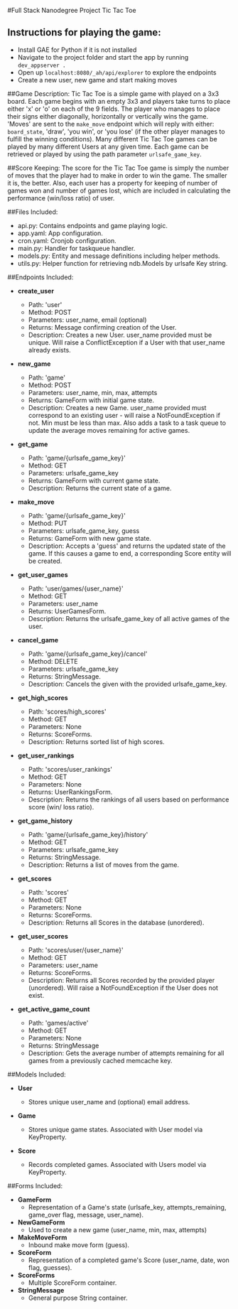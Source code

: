 #Full Stack Nanodegree Project Tic Tac Toe

## Instructions for playing the game:
- Install GAE for Python if it is not installed
- Navigate to the project folder and start the app by running `dev_appserver .`
- Open up `localhost:8080/_ah/api/explorer` to explore the endpoints
- Create a new user, new game and start making moves
 
##Game Description:
Tic Tac Toe is a simple game with played on a 3x3 board. Each game begins with an
empty 3x3 and players take turns to place either 'x' or 'o' on each of the 9 fields.
The player who manages to place their signs either diagonally, horizontally or 
vertically wins the game. 'Moves' are sent to the `make_move` endpoint which will reply
with either: `board_state`, 'draw', 'you win', or 'you lose' (if the other player
manages to fulfill the winning conditions). 
Many different Tic Tac Toe games can be played by many different Users at any
given time. Each game can be retrieved or played by using the path parameter
`urlsafe_game_key`.

##Score Keeping:
The score for the Tic Tac Toe game is simply the number of moves that the player had to make
in order to win the game. The smaller it is, the better. Also, each user has a property for 
keeping of number of games won and number of games lost, which are included in calculating the 
performance (win/loss ratio) of user. 

##Files Included:
 - api.py: Contains endpoints and game playing logic.
 - app.yaml: App configuration.
 - cron.yaml: Cronjob configuration.
 - main.py: Handler for taskqueue handler.
 - models.py: Entity and message definitions including helper methods.
 - utils.py: Helper function for retrieving ndb.Models by urlsafe Key string.

##Endpoints Included:
 - **create_user**
    - Path: 'user'
    - Method: POST
    - Parameters: user_name, email (optional)
    - Returns: Message confirming creation of the User.
    - Description: Creates a new User. user_name provided must be unique. Will 
    raise a ConflictException if a User with that user_name already exists.
    
 - **new_game**
    - Path: 'game'
    - Method: POST
    - Parameters: user_name, min, max, attempts
    - Returns: GameForm with initial game state.
    - Description: Creates a new Game. user_name provided must correspond to an
    existing user - will raise a NotFoundException if not. Min must be less than
    max. Also adds a task to a task queue to update the average moves remaining
    for active games.
     
 - **get_game**
    - Path: 'game/{urlsafe_game_key}'
    - Method: GET
    - Parameters: urlsafe_game_key
    - Returns: GameForm with current game state.
    - Description: Returns the current state of a game.
    
 - **make_move**
    - Path: 'game/{urlsafe_game_key}'
    - Method: PUT
    - Parameters: urlsafe_game_key, guess
    - Returns: GameForm with new game state.
    - Description: Accepts a 'guess' and returns the updated state of the game.
    If this causes a game to end, a corresponding Score entity will be created.
    
 - **get_user_games**
    - Path: 'user/games/{user_name}'
    - Method: GET
    - Parameters: user_name
    - Returns: UserGamesForm.
    - Description: Returns the urlsafe_game_key of all active games of the user. 
    
 - **cancel_game**
    - Path: 'game/{urlsafe_game_key}/cancel'
    - Method: DELETE
    - Parameters: urlsafe_game_key
    - Returns: StringMessage.
    - Description: Cancels the given with the provided urlsafe_game_key. 

 - **get_high_scores**
    - Path: 'scores/high_scores'
    - Method: GET
    - Parameters: None
    - Returns: ScoreForms.
    - Description: Returns sorted list of high scores.

 - **get_user_rankings**
    - Path: 'scores/user_rankings'
    - Method: GET
    - Parameters: None
    - Returns: UserRankingsForm.
    - Description: Returns the rankings of all users based on performance score (win/ loss ratio).

- **get_game_history**
    - Path: 'game/{urlsafe_game_key}/history'
    - Method: GET
    - Parameters: urlsafe_game_key
    - Returns: StringMessage.
    - Description: Returns a list of moves from the game.

 - **get_scores**
    - Path: 'scores'
    - Method: GET
    - Parameters: None
    - Returns: ScoreForms.
    - Description: Returns all Scores in the database (unordered).

 - **get_user_scores**
    - Path: 'scores/user/{user_name}'
    - Method: GET
    - Parameters: user_name
    - Returns: ScoreForms. 
    - Description: Returns all Scores recorded by the provided player (unordered).
    Will raise a NotFoundException if the User does not exist.
    
 - **get_active_game_count**
    - Path: 'games/active'
    - Method: GET
    - Parameters: None
    - Returns: StringMessage
    - Description: Gets the average number of attempts remaining for all games
    from a previously cached memcache key.

##Models Included:
 - **User**
    - Stores unique user_name and (optional) email address.
    
 - **Game**
    - Stores unique game states. Associated with User model via KeyProperty.
    
 - **Score**
    - Records completed games. Associated with Users model via KeyProperty.
    
##Forms Included:
 - **GameForm**
    - Representation of a Game's state (urlsafe_key, attempts_remaining,
    game_over flag, message, user_name).
 - **NewGameForm**
    - Used to create a new game (user_name, min, max, attempts)
 - **MakeMoveForm**
    - Inbound make move form (guess).
 - **ScoreForm**
    - Representation of a completed game's Score (user_name, date, won flag,
    guesses).
 - **ScoreForms**
    - Multiple ScoreForm container.
 - **StringMessage**
    - General purpose String container.